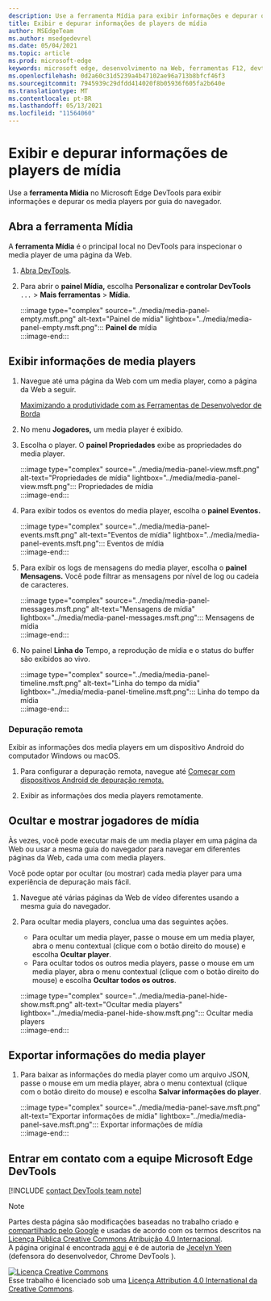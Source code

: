 ```yaml
---
description: Use a ferramenta Mídia para exibir informações e depurar os media players por guia do navegador.
title: Exibir e depurar informações de players de mídia
author: MSEdgeTeam
ms.author: msedgedevrel
ms.date: 05/04/2021
ms.topic: article
ms.prod: microsoft-edge
keywords: microsoft edge, desenvolvimento na Web, ferramentas F12, devtools
ms.openlocfilehash: 0d2a60c31d5239a4b47102ae96a713b8bfcf46f3
ms.sourcegitcommit: 7945939c29dfdd414020f8b05936f605fa2b640e
ms.translationtype: MT
ms.contentlocale: pt-BR
ms.lasthandoff: 05/13/2021
ms.locfileid: "11564060"
---
```

<!-- Copyright Jecelyn Yeen

   Licensed under the Apache License, Version 2.0 (the "License");
   you may not use this file except in compliance with the License.
   You may obtain a copy of the License at

       https://www.apache.org/licenses/LICENSE-2.0

   Unless required by applicable law or agreed to in writing, software
   distributed under the License is distributed on an "AS IS" BASIS,
   WITHOUT WARRANTIES OR CONDITIONS OF ANY KIND, either express or implied.
   See the License for the specific language governing permissions and
   limitations under the License.  -->  
# <a name="view-and-debug-media-players-information"></a>Exibir e depurar informações de players de mídia  

Use a **ferramenta Mídia** no Microsoft Edge DevTools para exibir informações e depurar os media players por guia do navegador.  

## <a name="open-the-media-tool"></a>Abra a ferramenta Mídia  

A **ferramenta Mídia** é o principal local no DevTools para inspecionar o media player de uma página da Web.

1.  [Abra DevTools][DevtoolsGuideChromiumOpen].  
1.  Para abrir o **painel Mídia,** escolha **Personalizar e controlar DevTools** `...`  >  **Mais ferramentas**  >  **Mídia**.  
    
    :::image type="complex" source="../media/media-panel-empty.msft.png" alt-text="Painel de mídia" lightbox="../media/media-panel-empty.msft.png":::
       **Painel de** mídia  
    :::image-end:::  
    
## <a name="view-media-players-information"></a>Exibir informações de media players  

1.  Navegue até uma página da Web com um media player, como a página da Web a seguir.  
    
    [Maximizando a produtividade com as Ferramentas de Desenvolvedor de Borda][BingVideosSearchViewDetailMidE0BA14EC0E0D18C06C8DE0BA14EC0E0D18C06C8]  
    
1.  No menu **Jogadores,** um media player é exibido.  
1.  Escolha o player.  O **painel Propriedades** exibe as propriedades do media player.  
    
    :::image type="complex" source="../media/media-panel-view.msft.png" alt-text="Propriedades de mídia" lightbox="../media/media-panel-view.msft.png":::
       Propriedades de mídia  
    :::image-end:::  
    
1.  Para exibir todos os eventos do media player, escolha o **painel Eventos.**  
    
    :::image type="complex" source="../media/media-panel-events.msft.png" alt-text="Eventos de mídia" lightbox="../media/media-panel-events.msft.png":::
       Eventos de mídia  
    :::image-end:::  
    
1.  Para exibir os logs de mensagens do media player, escolha o **painel Mensagens.**  Você pode filtrar as mensagens por nível de log ou cadeia de caracteres.  
    
    :::image type="complex" source="../media/media-panel-messages.msft.png" alt-text="Mensagens de mídia" lightbox="../media/media-panel-messages.msft.png":::
       Mensagens de mídia  
    :::image-end:::  
    
1.  No painel **Linha do** Tempo, a reprodução de mídia e o status do buffer são exibidos ao vivo.  
    
    :::image type="complex" source="../media/media-panel-timeline.msft.png" alt-text="Linha do tempo da mídia" lightbox="../media/media-panel-timeline.msft.png":::
       Linha do tempo da mídia  
    :::image-end:::  
    
### <a name="remote-debugging"></a>Depuração remota  

Exibir as informações dos media players em um dispositivo Android do computador Windows ou macOS.  

1.  Para configurar a depuração remota, navegue até [Começar com dispositivos Android de depuração remota.][DevtoolsGuideChromiumRemoteDebuggingIndex]  
1.  Exibir as informações dos media players remotamente.  
    
    <!-- TODO: recreate image using an Android device -->  
    <!--  
    :::image type="complex" source="../media/media-panel-remote-debug.msft.png" alt-text="Remote debugging" lightbox="../media/media-panel-remote-debug.msft.png":::
       Remote debugging  
    :::image-end:::  
    -->  
    
## <a name="hide-and-show-media-players"></a>Ocultar e mostrar jogadores de mídia  

Às vezes, você pode executar mais de um media player em uma página da Web ou usar a mesma guia do navegador para navegar em diferentes páginas da Web, cada uma com media players.

Você pode optar por ocultar \(ou mostrar\) cada media player para uma experiência de depuração mais fácil.  

1.  Navegue até várias páginas da Web de vídeo diferentes usando a mesma guia do navegador.  
1.  Para ocultar media players, conclua uma das seguintes ações.  
    *   Para ocultar um media player, passe o mouse em um media player, abra o menu contextual \(clique com o botão direito do mouse\) e escolha **Ocultar player**.  
    *   Para ocultar todos os outros media players, passe o mouse em um media player, abra o menu contextual \(clique com o botão direito do mouse\) e escolha **Ocultar todos os outros**.  
    
    :::image type="complex" source="../media/media-panel-hide-show.msft.png" alt-text="Ocultar media players" lightbox="../media/media-panel-hide-show.msft.png":::
       Ocultar media players  
    :::image-end:::  
    
## <a name="export-media-player-information"></a>Exportar informações do media player  

1.  Para baixar as informações do media player como um arquivo JSON, passe o mouse em um media player, abra o menu contextual \(clique com o botão direito do mouse\) e escolha **Salvar informações do player**.  
    
    :::image type="complex" source="../media/media-panel-save.msft.png" alt-text="Exportar informações de mídia" lightbox="../media/media-panel-save.msft.png":::
       Exportar informações de mídia  
    :::image-end:::  
    
## <a name="getting-in-touch-with-the-microsoft-edge-devtools-team"></a>Entrar em contato com a equipe Microsoft Edge DevTools  

[!INCLUDE [contact DevTools team note](../includes/contact-devtools-team-note.md)]  

<!-- links -->  

[DevtoolsGuideChromiumOpen]: ../open/index.md "Abra Microsoft Edge (Chromium) DevTools | Microsoft Docs"  

[DevtoolsGuideChromiumRemoteDebuggingIndex]: ../remote-debugging/index.md "Começar com a depuração remota de dispositivos Android | Microsoft Docs"  

[BingVideosSearchViewDetailMidE0BA14EC0E0D18C06C8DE0BA14EC0E0D18C06C8]: https://www.bing.com/videos/search?view=detail&mid=DE0BA14EC0E0D18C06C8DE0BA14EC0E0D18C06C8 "Maximizando a produtividade com as ferramentas de desenvolvedor de borda | Bing Vídeo"  

> [!NOTE]
> Partes desta página são modificações baseadas no trabalho criado e [compartilhado pelo Google][GoogleSitePolicies] e usadas de acordo com os termos descritos na [Licença Pública Creative Commons Atribuição 4.0 Internacional][CCA4IL].  
> A página original é encontrada [aqui](https://developers.google.com/web/tools/chrome-devtools/media-panel/index) e é de autoria de [Jecelyn Yeen][JecelynYeen] \(defensora do desenvolvedor, Chrome DevTools \).  

[![Licença Creative Commons][CCby4Image]][CCA4IL]  
Esse trabalho é licenciado sob uma [Licença Attribution 4.0 International da Creative Commons][CCA4IL].  

[CCA4IL]: https://creativecommons.org/licenses/by/4.0  
[CCby4Image]: https://i.creativecommons.org/l/by/4.0/88x31.png  
[GoogleSitePolicies]: https://developers.google.com/terms/site-policies  
[JecelynYeen]: https://developers.google.com/web/resources/contributors#jecelyn-yeen  

